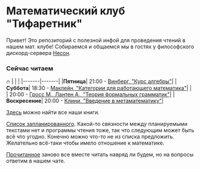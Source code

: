 # Математический клуб "Тифаретник"
Привет! Это репозиторий с полезной инфой для проведения чтений в нашем мат. клубе! Собираемся и общаемся мы в гостях у философского дискорд-сервера [Несон](https://discord.gg/GNb2u4m). 


### Сейчас читаем
:fire:
|       |       |
|-------|-------|
|**Пятница**| 21:00 - [Винберг, "Курс алгебры"](https://github.com/nerdladybug/math_club/tree/main/algebra_vinberg)| 
|**Суббота**| 18:30 - [Маклейн, "Категории для работающего математика"](https://github.com/nerdladybug/math_club/tree/main/category)|
| | 20:00 - [Гросс М., Лантен А., "Теория формальных грамматик"](https://github.com/nerdladybug/math_club/tree/main/formal_gram)|
|**Воскресение**| 20:00 - [Клини, "Введение в метаматематику"](https://github.com/nerdladybug/math_club/tree/main/metamath_intro)|


[Здесь](https://drive.google.com/drive/folders/1PNMiyOlzuug-AFRJFxAFHlyZBTv1kurY) можно найти все наши книги.

[Cписок запланированного](). Какой-то связности между планируемыми текстами нет и программы чтения тоже, так что следующим может быть всё что угодно. Конечно можно что-то не из списка предложить. Желательно всё-таки чтобы имело отношение к математике.

[Прочитанное]() заново все вместе читать навряд ли будем, но на вопросы ответим в нашем чате. 
